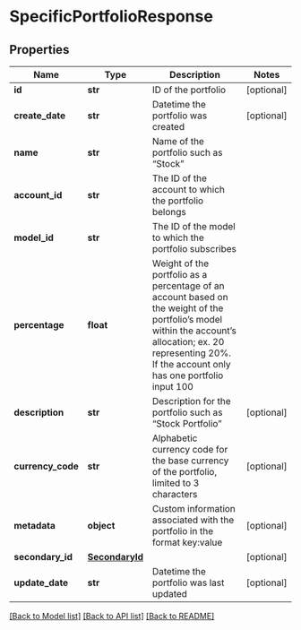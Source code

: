 # SpecificPortfolioResponse

## Properties
Name | Type | Description | Notes
------------ | ------------- | ------------- | -------------
**id** | **str** | ID of the portfolio | [optional] 
**create_date** | **str** | Datetime the portfolio was created | [optional] 
**name** | **str** | Name of the portfolio such as “Stock” | 
**account_id** | **str** | The ID of the account to which the portfolio belongs | 
**model_id** | **str** | The ID of the model to which the portfolio subscribes | 
**percentage** | **float** | Weight of the portfolio as a percentage of an account based on the weight of the portfolio’s model within the account’s allocation; ex. 20 representing 20%. If the account only has one portfolio input 100 | 
**description** | **str** | Description for the portfolio such as “Stock Portfolio” | [optional] 
**currency_code** | **str** | Alphabetic currency code for the base currency of the portfolio, limited to 3 characters | [optional] 
**metadata** | **object** | Custom information associated with the portfolio in the format key:value | [optional] 
**secondary_id** | [**SecondaryId**](SecondaryId.md) |  | [optional] 
**update_date** | **str** | Datetime the portfolio was last updated | [optional] 

[[Back to Model list]](../README.md#documentation-for-models) [[Back to API list]](../README.md#documentation-for-api-endpoints) [[Back to README]](../README.md)


